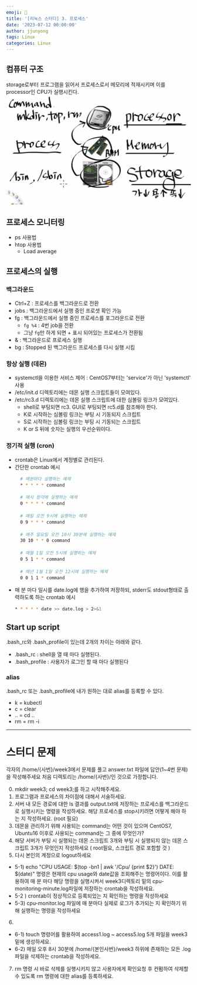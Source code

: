 ```yaml
---
emoji: 🧢
title: '[리눅스 스터디] 3. 프로세스'
date: '2023-07-12 00:00:00'
author: jjunyong
tags: Linux
categories: Linux
---
```


## 컴퓨터 구조 
storage로부터 프로그램을 읽어서 프로세스로서 메모리에 적재시키며 이를 processor인 CPU가 실행시킨다. 
![image1.png](./image1.png)

## 프로세스 모니터링
- ps 사용법
- htop 사용법
  - Load average

## 프로세스의 실행
### 백그라운드 
  - Ctrl+Z : 프로세스를 백그라운드로 전환
  - jobs : 백그라운드에서 실행 중인 프로셋 확인 가능
  - fg : 백그라운드에서 실행 중인 프로세스를 포그라운드로 전환 
    - `fg %4` : 4번 job을 전환
    - 그냥 `fg`만 하게 되면 + 표시 되어있는 프로세스가 전환됨 
  - & : 백그라운드로 프로세스 실행 
  - bg : Stopped 된 백그라운드 프로세스를 다시 실행 시킴 

### 항상 실행 (데몬)
  - systemctl을 이용한 서비스 제어 : CentOS7부터는 'service'가 아닌 'systemctl' 사용 
  - /etc/init.d 디렉토리에는 데몬 실행 스크립트들이 모여있다. 
  - /etc/rc3.d 디렉토리에는 데몬 실행 스크립트에 대한 심볼링 링크가 모여있다. 
    - shell로 부팅되면 rc3. GUI로 부팅되면 rc5.d를 참조해야 한다. 
    - K로 시작하는 심볼링 링크는 부팅 시 기동되지 스크립트 
    - S로 시작하는 심볼링 링크는 부팅 시 기동되는 스크립트
    - K or S 뒤에 숫자는 실행의 우선순위이다. 

### 정기적 실행 (cron)
- crontab은 Linux에서 계정별로 관리된다. 
- 간단한 crontab 예시 
  ```bash
    # 매분마다 실행하는 예제
    * * * * * command

    # 매시 정각에 실행하는 예제
    0 * * * * command

    # 매일 오전 9시에 실행하는 예제
    0 9 * * * command

    # 매주 일요일 오전 10시 30분에 실행하는 예제
    30 10 * * 0 command

    # 매월 1일 오전 5시에 실행하는 예제
    0 5 1 * * command

    # 매년 1월 1일 오전 12시에 실행하는 예제
    0 0 1 1 * command

  ```
- 매 분 마다 일시를 date.log에 행을 추가하여 저장하되, stderr도 stdout형태로 출력하도록 하는 crontab 예시
  ```bash
  * * * * * date >> date.log > 2>&1
  ```

## Start up script
.bash_rc와 .bash_profile이 있는데 2개의 차이는 아래와 같다. 
- .bash_rc : shell을 열 때 마다 실행된다.
- .bash_profile : 사용자가 로그인 할 때 마다 실행된다

### alias
.bash_rc 또는 .bash_profile에 내가 원하는 대로 alias를 등록할 수 있다. 
- k = kubectl
- c = clear
- .. = cd .. 
- rm = rm -i

----
# 스터디 문제 
각자의 /home/{사번}/week3에서 문제를 풀고 answer.txt 파일에 답안(1~4번 문제)을  작성해주세요 
처음 디렉토리는 /home/{사번}/인 것으로 가정합니다.

0. mkdir week3; cd week3;를 하고 시작해주세요. 
1. 프로그램과 프로세스의 차이점에 대해서 서술하세요. 
2. 서버 내 모든 경로에 대한 ls 결과를 output.txt에 저장하는 프로세스를 백그라운드로 실행시키는 명령을 작성하세요. 해당 프로세스를 stop시키려면 어떻게 해야 하는 지 작성하세요. (root 필요)
3. 데몬을 관리하기 위해 사용되는 command는 어떤 것이 있으며 CentOS7, Ubuntu16 이후로 사용되는 command는 그 중에 무엇인가? 
4. 해당 서버가 부팅 시 실행되는 데몬 스크립트 3개와 부팅 시 실행되지 않는 데몬 스크립트 3개가 무엇인지 작성하세요 ( root필요, 스크립트 경로 포함할 것 ) 
5. 다시 본인의 계정으로 logout하세요
  - 5-1) echo "CPU USAGE: $(top -bn1 | awk '/Cpu/ {print $2}') DATE: $(date)" 명령은 현재의 cpu usage와 date값을 조회해주는 명령어이다. 이를 활용하여 매 분 마다 해당 명령을 실행시켜서 week3디렉토리 밑의 cpu-monitoring-minute.log파일에 저장하는 crontab을 작성하세요.
  - 5-2 ) crontab이 정상적으로 등록되었는 지 확인하는 명령을 작성하세요 
  - 5-3) cpu-monitor.log 파일에 매 분마다 실제로 로그가 추가되는 지 확인하기 위해 실행하는 명령을 작성하세요
6. 
  - 6-1) touch 명령어를 활용하여 access1.log ~ access5.log 5개 파일을 week3밑에 생성하세요. 
  - 6-2) 매일 오후 8시 30분에 /home/{본인사번}/week3 하위에 존재하는 모든 .log 파일을 삭제하는 crontab을 작성하세요.
7. rm 명령 시 바로 삭제를 실행시키지 않고 사용자에게 확인요청 후 컨펌하여 삭제할 수 있도록 rm 명령에 대한 alias를 등록하세요. 
